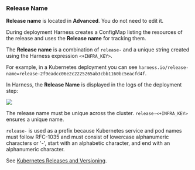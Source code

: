 ### Release Name

**Release name** is located in **Advanced**. You do not need to edit it.

During deployment Harness creates a ConfigMap listing the resources of the release and uses the **Release name** for tracking them.

The **Release name** is a combination of `release-` and a unique string created using the Harness expression `<+INFRA_KEY>`.

For example, in a Kubernetes deployment you can see `harness.io/release-name=release-2f9eadcc06e2c2225265ab3cbb1160bc5eacfd4f`.

In Harness, the **Release Name** is displayed in the logs of the deployment step:

![](./static/define-your-kubernetes-target-infrastructure-00.png)

The release name must be unique across the cluster. `release-<+INFRA_KEY>` ensures a unique name.

`release-` is used as a prefix because Kubernetes service and pod names must follow RFC-1035 and must consist of lowercase alphanumeric characters or '-', start with an alphabetic character, and end with an alphanumeric character.

See [Kubernetes Releases and Versioning](../../cd-technical-reference/cd-k8s-ref/kubernetes-releases-and-versioning.md).

